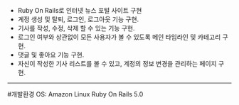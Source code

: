 * Ruby On Rails로 인터넷 뉴스 포털 사이트 구현
* 계정 생성 및 탈퇴, 로그인, 로그아웃 기능 구현.
* 기사를 작성, 수정, 삭제 할 수 있는 기능 구현.
* 로그인 여부와 상관없이 모든 사용자가 볼 수 있도록 메인 타임라인 및 카테고리 구현. 
* 댓글 및 좋아요 기능 구현.
* 자신이 작성한 기사 리스트를 볼 수 있고, 계정의 정보 변경을 관리하는 페이지 구현. 

<hr/>
#개발환경  
OS: Amazon Linux  
Ruby On Rails 5.0

